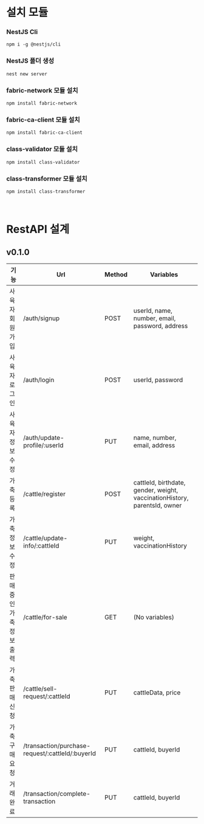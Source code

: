 # 설치 모듈
### NestJS Cli
```
npm i -g @nestjs/cli
```
### NestJS 폴더 생성
```
nest new server
```
### fabric-network 모듈 설치
```
npm install fabric-network
```
### fabric-ca-client 모듈 설치
```
npm install fabric-ca-client
```
### class-validator 모듈 설치
```
npm install class-validator
```
### class-transformer 모듈 설치
```
npm install class-transformer
```

<br/>

# RestAPI 설계
## v0.1.0
| 기능                    | Url                                              | Method | Variables                                                                 |
| ----------------------- | ------------------------------------------------ | ------ | ------------------------------------------------------------------------- |
| 사육자 회원가입         | /auth/signup                                     | POST   | userId, name, number, email, password, address                            |
| 사육자 로그인           | /auth/login                                      | POST   | userId, password                                                          |
| 사육자 정보 수정        | /auth/update-profile/:userId                     | PUT    | name, number, email, address                                              |
| 가축 등록               | /cattle/register                                 | POST   | cattleId, birthdate, gender, weight, vaccinationHistory, parentsId, owner |
| 가축 정보 수정          | /cattle/update-info/:cattleId                    | PUT    | weight, vaccinationHistory                                                |
| 판매중인 가축 정보 출력 | /cattle/for-sale                                 | GET    | (No variables)                                                            |
| 가축 판매 신청          | /cattle/sell-request/:cattleId                   | PUT    | cattleData, price                                                         |
| 가축 구매 요청          | /transaction/purchase-request/:cattleId/:buyerId | PUT    | cattleId, buyerId                                                         |
| 거래 완료               | /transaction/complete-transaction                | PUT    | cattleId, buyerId    
